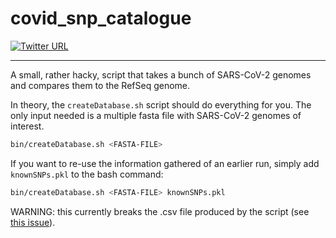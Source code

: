 # covid_snp_catalogue
[![Twitter URL](https://img.shields.io/twitter/url/https/twitter.com/klamkiewicz?label=%40klamkiewicz&style=social)](https://twitter.com/klamkiewicz)
***

A small, rather hacky, script that takes a bunch of SARS-CoV-2 genomes and compares them to the RefSeq genome.

In theory, the `createDatabase.sh` script should do everything for you. 
The only input needed is a multiple fasta file with SARS-CoV-2 genomes of interest.

```bash
bin/createDatabase.sh <FASTA-FILE>
```

If you want to re-use the information gathered of an earlier run, simply add `knownSNPs.pkl` to the bash command:


```bash
bin/createDatabase.sh <FASTA-FILE> knownSNPs.pkl
```

WARNING: this currently breaks the .csv file produced by the script (see [this issue](https://github.com/klamkiew/covid_snp_catalogue/issues/1)).